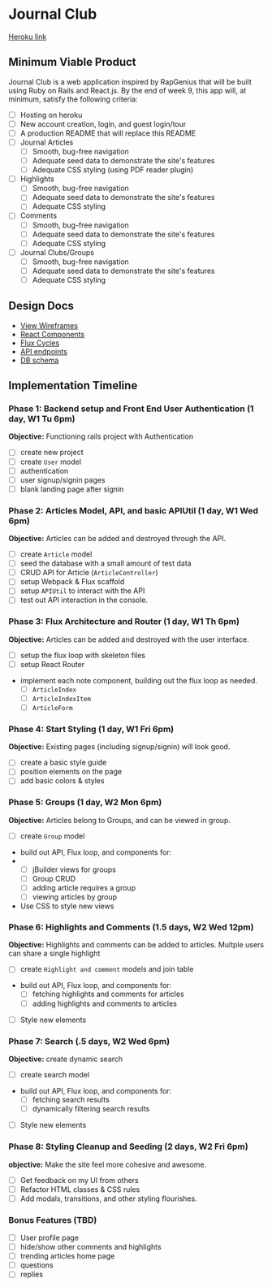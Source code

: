 # Journal Club
[Heroku link][heroku]

[heroku]: http://www.herokuapp.com
## Minimum Viable Product
Journal Club is a web application inspired by RapGenius that will be built using Ruby on Rails and React.js. By the end of week 9, this app will, at minimum, satisfy the following criteria:

- [ ]  Hosting on heroku
- [ ] New account creation, login, and guest login/tour
- [ ] A production README that will replace this README
- [ ] Journal Articles
    - [ ] Smooth, bug-free navigation
  - [ ] Adequate seed data to demonstrate the site's features
  - [ ] Adequate CSS styling (using PDF reader plugin)
- [ ] Highlights
    - [ ] Smooth, bug-free navigation
  - [ ] Adequate seed data to demonstrate the site's features
  - [ ] Adequate CSS styling
- [ ] Comments
    - [ ] Smooth, bug-free navigation
  - [ ] Adequate seed data to demonstrate the site's features
  - [ ] Adequate CSS styling
- [ ] Journal Clubs/Groups
    - [ ] Smooth, bug-free navigation
  - [ ] Adequate seed data to demonstrate the site's features
  - [ ] Adequate CSS styling

## Design Docs
* [View Wireframes][views]
* [React Components][components]
* [Flux Cycles][flux-cycles]
* [API endpoints][api-endpoints]
* [DB schema][schema]

[views]: docs/views.md
[components]: docs/components.md
[flux-cycles]: docs/flux-cycles.md
[api-endpoints]: docs/api-endpoints.md
[schema]: docs/schema.md

## Implementation Timeline

### Phase 1: Backend setup and Front End User Authentication (1 day, W1 Tu 6pm)

**Objective:** Functioning rails project with Authentication

- [ ] create new project
- [ ] create `User` model
- [ ] authentication
- [ ] user signup/signin pages
- [ ] blank landing page after signin

### Phase 2: Articles Model, API, and basic APIUtil (1 day, W1 Wed 6pm)

**Objective:** Articles can be added and destroyed through
the API.

- [ ] create `Article` model
- [ ] seed the database with a small amount of test data
- [ ] CRUD API for Article (`ArticleController`)
- [ ] setup Webpack & Flux scaffold
- [ ] setup `APIUtil` to interact with the API
- [ ] test out API interaction in the console.

### Phase 3: Flux Architecture and Router (1 day, W1 Th 6pm)

**Objective:** Articles can be added and destroyed with the
user interface.

- [ ] setup the flux loop with skeleton files
- [ ] setup React Router
- implement each note component, building out the flux loop as needed.
  - [ ] `ArticleIndex`
  - [ ] `ArticleIndexItem`
  - [ ] `ArticleForm`

### Phase 4: Start Styling (1 day, W1 Fri 6pm)

**Objective:** Existing pages (including signup/signin) will look good.

- [ ] create a basic style guide
- [ ] position elements on the page
- [ ] add basic colors & styles

### Phase 5: Groups (1 day, W2 Mon 6pm)

**Objective:** Articles belong to Groups, and can be viewed in group.

- [ ] create `Group` model
- build out API, Flux loop, and components for:
- - [ ] jBuilder views for groups
  - [ ] Group CRUD
  - [ ] adding article requires a group
  - [ ] viewing articles by group
- Use CSS to style new views


### Phase 6: Highlights and Comments (1.5 days, W2 Wed 12pm)

**Objective:** Highlights and comments can be added to articles. Multple users can share a single highlight

- [ ] create `Highlight and comment` models and join table
- build out API, Flux loop, and components for:
  - [ ] fetching highlights and comments for articles
  - [ ] adding highlights and comments to articles
- [ ] Style new elements

### Phase 7: Search (.5 days, W2 Wed 6pm)

**Objective:** create dynamic search

- [ ] create search model
- build out API, Flux loop, and components for:
  - [ ] fetching search results
  - [ ] dynamically filtering search results
- [ ] Style new elements

### Phase 8: Styling Cleanup and Seeding (2 days, W2 Fri 6pm)

**objective:** Make the site feel more cohesive and awesome.

- [ ] Get feedback on my UI from others
- [ ] Refactor HTML classes & CSS rules
- [ ] Add modals, transitions, and other styling flourishes.

### Bonus Features (TBD)
- [ ] User profile page
- [ ] hide/show other comments and highlights
- [ ] trending articles home page
 - [ ] questions
  - [ ] replies
